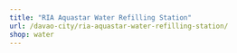 ```yaml
---
title: "RIA Aquastar Water Refilling Station"
url: /davao-city/ria-aquastar-water-refilling-station/
shop: water
---
```

